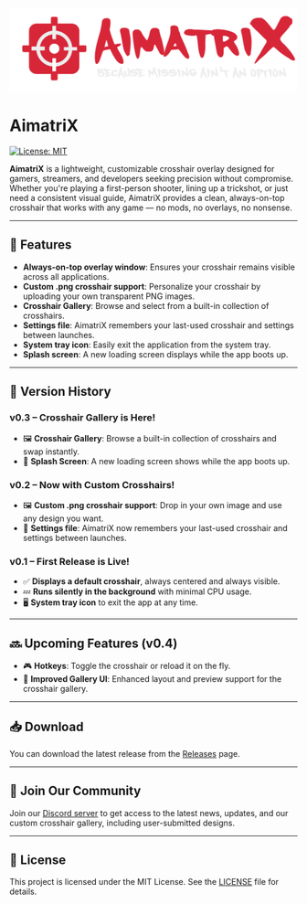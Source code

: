 ![AimatriX](Images/aimatrix_logo_clear.png)
# AimatriX

[![License: MIT](https://img.shields.io/badge/License-MIT-blue.svg)](LICENSE)

**AimatriX** is a lightweight, customizable crosshair overlay designed for gamers, streamers, and developers seeking precision without compromise. Whether you're playing a first-person shooter, lining up a trickshot, or just need a consistent visual guide, AimatriX provides a clean, always-on-top crosshair that works with any game — no mods, no overlays, no nonsense.

---

## 🎯 Features

- **Always-on-top overlay window**: Ensures your crosshair remains visible across all applications.
- **Custom .png crosshair support**: Personalize your crosshair by uploading your own transparent PNG images.
- **Crosshair Gallery**: Browse and select from a built-in collection of crosshairs.
- **Settings file**: AimatriX remembers your last-used crosshair and settings between launches.
- **System tray icon**: Easily exit the application from the system tray.
- **Splash screen**: A new loading screen displays while the app boots up.

---

## 🚀 Version History

### v0.3 – Crosshair Gallery is Here!
- 🖼️ **Crosshair Gallery**: Browse a built-in collection of crosshairs and swap instantly.
- 🚀 **Splash Screen**: A new loading screen shows while the app boots up.

### v0.2 – Now with Custom Crosshairs!
- 🖼️ **Custom .png crosshair support**: Drop in your own image and use any design you want.
- 💾 **Settings file**: AimatriX now remembers your last-used crosshair and settings between launches.

### v0.1 – First Release is Live!
- ✅ **Displays a default crosshair**, always centered and always visible.
- 💤 **Runs silently in the background** with minimal CPU usage.
- 🖥️ **System tray icon** to exit the app at any time.

---

## 🔜 Upcoming Features (v0.4)

- 🎮 **Hotkeys**: Toggle the crosshair or reload it on the fly.
- 🧩 **Improved Gallery UI**: Enhanced layout and preview support for the crosshair gallery.

---

## 📥 Download

You can download the latest release from the [Releases](https://github.com/itsmedeimo/AimatriX/releases) page.

---

## 💬 Join Our Community

Join our [Discord server](https://discord.com/invite/nNpy2PjYC6) to get access to the latest news, updates, and our custom crosshair gallery, including user-submitted designs.

---

## 📄 License

This project is licensed under the MIT License. See the [LICENSE](LICENSE) file for details.
